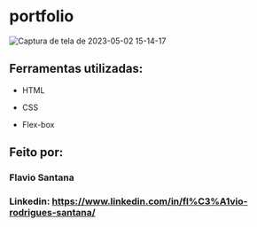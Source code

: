 # portfolio
![Captura de tela de 2023-05-02 15-14-17](https://user-images.githubusercontent.com/132366877/235786936-41d238b5-c120-4126-b575-d5aa3ce9f9de.png)
## Ferramentas utilizadas:

* HTML

* CSS

* Flex-box

## Feito por:

### Flavio Santana

### Linkedin: https://www.linkedin.com/in/fl%C3%A1vio-rodrigues-santana/

```
